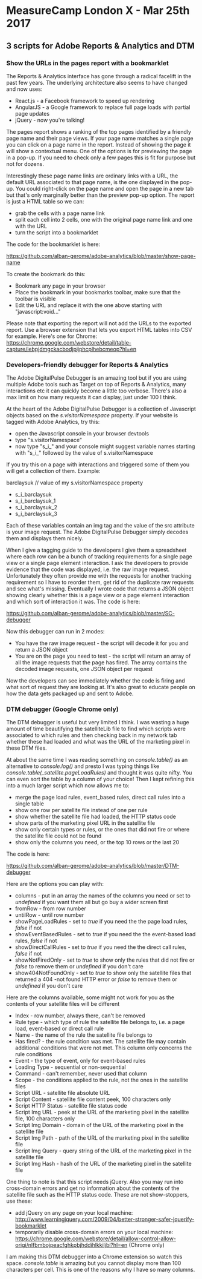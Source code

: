 MeasureCamp London X - Mar 25th 2017
====================================

3 scripts for Adobe Reports & Analytics and DTM
-----------------------------------------------

### Show the URLs in the pages report with a bookmarklet

The Reports & Analytics interface has gone through a radical facelift in the past few years. The underlying architecture also seems to have changed and now uses:

* React.js - a Facebook framework to speed up rendering
* AngularJS - a Google framework to replace full page loads with partial page updates
* jQuery - now you're talking!

The pages report shows a ranking of the top pages identified by a friendly page name and their page views. If your page name matches a single page you can click on a page name in the report. Instead of showing the page it will show a contextual menu. One of the options is for previewing the page in a pop-up. If you need to check only a few pages this is fit for purpose but not for dozens.

Interestingly these page name links are ordinary links with a URL, the default URL associated to that page name, is the one displayed in the pop-up. You could right-click on the page name and open the page in a new tab but that's only marginally better than the preview pop-up option. The report is just a HTML table so we can:

* grab the cells with a page name link
* split each cell into 2 cells, one with the original page name link and one with the URL
* turn the script into a bookmarklet

The code for the bookmarklet is here:

https://github.com/alban-gerome/adobe-analytics/blob/master/show-page-name

To create the bookmark do this:

* Bookmark any page in your browser
* Place the bookmark in your bookmarks toolbar, make sure that the toolbar is visible
* Edit the URL and replace it with the one above starting with "javascript:void..."

Please note that exporting the report will not add the URLs to the exported report. Use a browser extension that lets you export HTML tables into CSV for example. Here's one for Chrome: https://chrome.google.com/webstore/detail/table-capture/iebpjdmgckacbodjpijphcplhebcmeop?hl=en


### Developers-friendly debugger for Reports & Analytics

The Adobe DigitalPulse Debugger is an amazing tool but if you are using multiple Adobe tools such as Target on top of Reports & Analytics, many interactions etc it can quickly become a little too verbose. There's also a max limit on how many requests it can display, just under 100 I think.

At the heart of the Adobe DigitalPulse Debugger is a collection of Javascript objects based on the _s.visitorNamespace_ property. If your website is tagged with Adobe Analytics, try this:

* open the Javascript console in your browser devtools
* type "s.visitorNamespace"
* now type "s_i_" and your console might suggest variable names starting with "s_i_" followed by the value of s.visitorNamespace

If you try this on a page with interactions and triggered some of them you will get a collection of them. Example:

barclaysuk // value of my s.visitorNamespace property

* s_i_barclaysuk
* s_i_barclaysuk_1
* s_i_barclaysuk_2
* s_i_barclaysuk_3

Each of these variables contain an img tag and the value of the src attribute is your image request. The Adobe DigitalPulse Debugger simply decodes them and displays them nicely.

When I give a tagging guide to the developers I give them a spreadsheet where each row can be a bunch of tracking requirements for a single page view or a single page element interaction. I ask the developers to provide evidence that the code was displayed, i.e. the raw image request. Unfortunately they often provide me with the requests for another tracking requirement so I have to reorder them, get rid of the duplicate raw requests and see what's missing. Eventually I wrote code that returns a JSON object showing clearly whether this is a page view or a page element interaction and which sort of interaction it was. The code is here:

https://github.com/alban-gerome/adobe-analytics/blob/master/SC-debugger

Now this debugger can run in 2 modes:

* You have the raw image request - the script will decode it for you and return a JSON object
* You are on the page you need to test - the script will return an array of all the image requests that the page has fired. The array contains the decoded image requests, one JSON object per request

Now the developers can see immediately whether the code is firing and what sort of request they are looking at. It's also great to educate people on how the data gets packaged up and sent to Adobe.


### DTM debugger (Google Chrome only)

The DTM debugger is useful but very limited I think. I was wasting a huge amount of time beautifying the satelliteLib file to find which scripts were associated to which rules and then checking back in my network tab whether these had loaded and what was the URL of the marketing pixel in these DTM files.

At about the same time I was reading something on _console.table()_ as an alternative to _console.log()_ and presto I was typing things like _console.table(\_satellite.pageLoadRules)_ and thought it was quite nifty. You can even sort the table by a column of your choice! Then I kept refining this into a much larger script which now allows me to:

* merge the page load rules, event_based rules, direct call rules into a single table
* show one row per satellite file instead of one per rule
* show whether the satellite file had loaded, the HTTP status code
* show parts of the marketing pixel URL in the satellite file
* show only certain types or rules, or the ones that did not fire or where the satellite file could not be found
* show only the columns you need, or the top 10 rows or the last 20

The code is here:

https://github.com/alban-gerome/adobe-analytics/blob/master/DTM-debugger

Here are the options you can play with:

* columns - put in an array the names of the columns you need or set to _undefined_ if you want them all but go buy a wider screen first
* fromRow - from row number
* untilRow - until row number
* showPageLoadRules - set to _true_ if you need the the page load rules, _false_ if not
* showEventBasedRules - set to _true_ if you need the the event-based load rules, _false_ if not
* showDirectCallRules - set to _true_ if you need the the direct call rules, _false_ if not
* showNotFiredOnly - set to _true_ to show only the rules that did not fire or _false_ to remove them or _undefined_ if you don't care
* show404NotFoundOnly - set to _true_ to show only the satellite files that returned a 404 -not found HTTP error or _false_ to remove them or _undefined_ if you don't care

Here are the columns available, some might not work for you as the contents of your satellite files will be different

* Index - row number, always there, can't be removed
* Rule type - which type of rule the satellite file belongs to, i.e. a page load, event-based or direct call rule
* Name - the name of the rule the satellite file belongs to
* Has fired? - the rule condition was met. The satellite file may contain additional conditions that were not met. This column only concerns the rule conditions
* Event - the type of event, only for event-based rules
* Loading Type - sequential or non-sequential
* Command - can't remember, never used that column
* Scope - the conditions applied to the rule, not the ones in the satellite files
* Script URL - satellite file absolute URL
* Script Content - satellite file content peek, 100 characters only
* Script HTTP Status - satellite file status code
* Script Img URL - peek at the URL of the marketing pixel in the satellite file, 100 characters only
* Script Img Domain - domain of the URL of the marketing pixel in the satellite file
* Script Img Path - path of the URL of the marketing pixel in the satellite file
* Script Img Query - query string of the URL of the marketing pixel in the satellite file
* Script Img Hash - hash of the URL of the marketing pixel in the satellite file

One thing to note is that this script needs jQuery. Also you may run into cross-domain errors and get no information about the contents of the satellite file such as the HTTP status code. These are not show-stoppers, use these:

* add jQuery on any page on your local machine: http://www.learningjquery.com/2009/04/better-stronger-safer-jquerify-bookmarklet
* temporarily disable cross-domain errors on your local machine: https://chrome.google.com/webstore/detail/allow-control-allow-origi/nlfbmbojpeacfghkpbjhddihlkkiljbi?hl=en (Chrome only)

I am making this DTM debugger into a Chrome extension so watch this space. _console.table_ is amazing but you cannot display more than 100 characters per cell. This is one of the reasons why I have so many columns.
